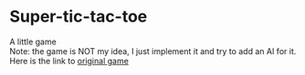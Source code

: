 # Super-tic-tac-toe
A little game  
Note: the game is NOT my idea, I just implement it and try to add an AI for it. Here is the link to [original game](https://www.geogebra.org/m/aghraxfy)
